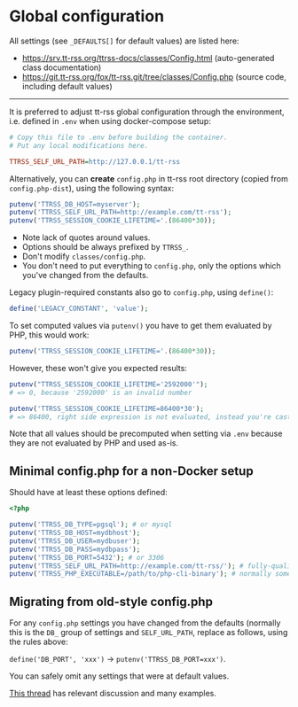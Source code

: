 # Global configuration

All settings (see `_DEFAULTS[]` for default values) are listed here:

- https://srv.tt-rss.org/ttrss-docs/classes/Config.html (auto-generated class documentation)
- https://git.tt-rss.org/fox/tt-rss.git/tree/classes/Config.php (source code, including default values)

---------------

It is preferred to adjust tt-rss global configuration through the environment,
i.e. defined in `.env` when using docker-compose setup:

```ini
# Copy this file to .env before building the container.
# Put any local modifications here.

TTRSS_SELF_URL_PATH=http://127.0.0.1/tt-rss
```

Alternatively, you can **create** `config.php` in tt-rss root directory (copied
from `config.php-dist`), using the following syntax:

```php
putenv('TTRSS_DB_HOST=myserver');
putenv('TTRSS_SELF_URL_PATH=http://example.com/tt-rss');
putenv('TTRSS_SESSION_COOKIE_LIFETIME='.(86400*30));
```

- Note lack of quotes around values.
- Options should be always prefixed by `TTRSS_`.
- Don't modify `classes/config.php`.
- You don't need to put everything to `config.php`, only the options which you've changed from the defaults.

Legacy plugin-required constants also go to `config.php`, using `define()`:

```php
define('LEGACY_CONSTANT', 'value');
```

To set computed values via `putenv()` you have to get them evaluated by PHP, this would work:

```php
putenv('TTRSS_SESSION_COOKIE_LIFETIME='.(86400*30));
```

However, these won't give you expected results:

```php
putenv("TTRSS_SESSION_COOKIE_LIFETIME='2592000'");
# => 0, because '2592000' is an invalid number

putenv('TTRSS_SESSION_COOKIE_LIFETIME=86400*30');
# => 86400, right side expression is not evaluated, instead you're casting string literal "86400*30" to integer
```

Note that all values should be precomputed when setting via `.env` because they
are not evaluated by PHP and used as-is.

## Minimal config.php for a non-Docker setup

Should have at least these options defined:

```php
<?php

putenv('TTRSS_DB_TYPE=pgsql'); # or mysql
putenv('TTRSS_DB_HOST=mydbhost');
putenv('TTRSS_DB_USER=mydbuser');
putenv('TTRSS_DB_PASS=mydbpass');
putenv('TTRSS_DB_PORT=5432'); # or 3306
putenv('TTRSS_SELF_URL_PATH=http://example.com/tt-rss/'); # fully-qualified URL of your tt-rss install
putenv('TTRSS_PHP_EXECUTABLE=/path/to/php-cli-binary'); # normally something like /usr/bin/php
```

## Migrating from old-style config.php

For any `config.php` settings you have changed from the defaults (normally this
is the `DB_` group of settings and `SELF_URL_PATH`, replace as follows, using
the rules above:

`define('DB_PORT', 'xxx')` &rarr; `putenv('TTRSS_DB_PORT=xxx')`.

You can safely omit any settings that were at default values.

[This thread](https://community.tt-rss.org/t/rip-config-php-hello-classes-config-php/4337/30) has relevant discussion and many examples.
